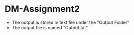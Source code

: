 # DM-Assignment2

- The output is stored in text file under the "Output Folder"
- The output file is named "Output.txt"

